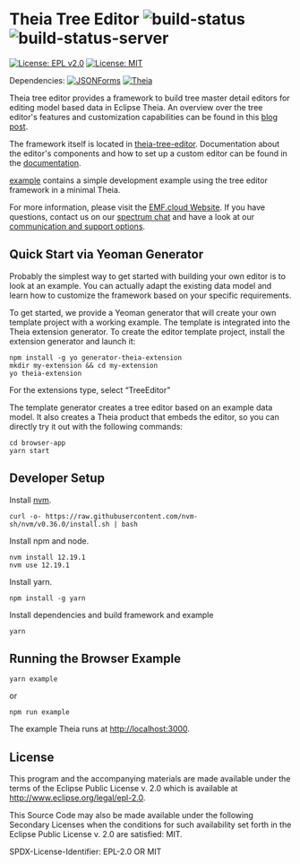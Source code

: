 # Theia Tree Editor ![build-status](https://img.shields.io/jenkins/build?jobUrl=https://ci.eclipse.org/emfcloud/job/eclipse-emfcloud/job/theia-tree-editor/job/master/) ![build-status-server](https://img.shields.io/jenkins/build?jobUrl=https://ci.eclipse.org/emfcloud/job/deploy-theia-tree-editor-npm/&label=publish)

[![License: EPL v2.0](https://img.shields.io/badge/License-EPL%20v2.0-yellow.svg)](https://www.eclipse.org/legal/epl-2.0/)
[![License: MIT](https://img.shields.io/badge/License-MIT-yellow.svg)](https://opensource.org/licenses/MIT)

Dependencies:
[<img src="https://img.shields.io/badge/dynamic/json?color=blue&url=https://raw.githubusercontent.com/eclipse-emfcloud/theia-tree-editor/master/theia-tree-editor/package.json&query=$.dependencies%5B%27%40jsonforms%2Fcore%27%5D&label=JSONForms&logo=JSONForms" alt="JSONForms"/>](https://github.com/eclipsesource/jsonforms)
[<img src="https://img.shields.io/badge/dynamic/json?color=blue&url=https://raw.githubusercontent.com/eclipse-emfcloud/theia-tree-editor/master/theia-tree-editor/package.json&query=$.dependencies%5B%27%40theia%2Fcore%27%5D&label=Theia&logo=Theia" alt="Theia"/>](https://github.com/eclipse-theia/theia)

Theia tree editor provides a framework to build tree master detail editors
for editing model based data in Eclipse Theia.
An overview over the tree editor's features and customization capabilities can be found in this [blog post](https://eclipsesource.com/blogs/2021/02/03/how-to-build-a-tree-editor-in-eclipse-theia/).

The framework itself is located in [theia-tree-editor](./theia-tree-editor).
Documentation about the editor's components and how to set up a custom editor
can be found in the [documentation](./theia-tree-editor/DOCUMENTATION.MD).

[example](./example) contains a simple development example using the tree editor framework in a minimal Theia.

For more information, please visit the [EMF.cloud Website](https://www.eclipse.org/emfcloud/).
If you have questions, contact us on our [spectrum chat](https://spectrum.chat/emfcloud/)
and have a look at our [communication and support options](https://www.eclipse.org/emfcloud/contact/).

## Quick Start via Yeoman Generator

Probably the simplest way to get started with building your own editor is to look at an example. You can actually adapt the existing data model and learn how to customize the framework based on your specific requirements.

To get started, we provide a Yeoman generator that will create your own template project with a working example. The template is integrated into the Theia extension generator.
To create the editor template project, install the extension generator and launch it:

```
npm install -g yo generator-theia-extension
mkdir my-extension && cd my-extension
yo theia-extension
```

For the extensions type, select “TreeEditor”

The template generator creates a tree editor based on an example data model. It also creates a Theia product that embeds the editor, so you can directly try it out with the following commands:

```
cd browser-app
yarn start
```

## Developer Setup

Install [nvm](https://github.com/creationix/nvm#install-script).

    curl -o- https://raw.githubusercontent.com/nvm-sh/nvm/v0.36.0/install.sh | bash

Install npm and node.

    nvm install 12.19.1
    nvm use 12.19.1

Install yarn.

    npm install -g yarn

Install dependencies and build framework and example

    yarn

## Running the Browser Example

    yarn example

or

    npm run example

The example Theia runs at [http://localhost:3000](http://localhost:3000).

## License

This program and the accompanying materials are made available under the
terms of the Eclipse Public License v. 2.0 which is available at
http://www.eclipse.org/legal/epl-2.0.

This Source Code may also be made available under the following Secondary
Licenses when the conditions for such availability set forth in the Eclipse
Public License v. 2.0 are satisfied: MIT.

SPDX-License-Identifier: EPL-2.0 OR MIT
